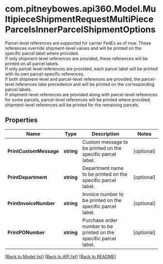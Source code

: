 # com.pitneybowes.api360.Model.MultipieceShipmentRequestMultiPieceParcelsInnerParcelShipmentOptions
Parcel-level references are supported for carrier FedEx as of now. These references override shipment-level values and will be printed on the specific parcel label where provided. <br/> If only shipment-level references are provided, these references will be printed on all parcel labels.  <br/> If only parcel-level references are provided, each parcel label will be printed with its own parcel-specific references. <br/> If both shipment-level and parcel-level references are provided, the parcel-level references take precedence and will be printed on the corresponding parcel labels. <br/> If shipment-level references are provided along with parcel-level references for some parcels, parcel-level references will be printed where provided; shipment-level references will be printed for the remaining parcels. 

## Properties

Name | Type | Description | Notes
------------ | ------------- | ------------- | -------------
**PrintCustomMessage** | **string** | Custom message to be printed on the specific parcel label. | [optional] 
**PrintDepartment** | **string** | Department name to be printed on the specific parcel label. | [optional] 
**PrintInvoiceNumber** | **string** | Invoice number to be printed on the specific parcel label. | [optional] 
**PrintPONumber** | **string** | Purchase order number to be printed on the specific parcel label. | [optional] 

[[Back to Model list]](../../README.md#documentation-for-models) [[Back to API list]](../../README.md#documentation-for-api-endpoints) [[Back to README]](../../README.md)

